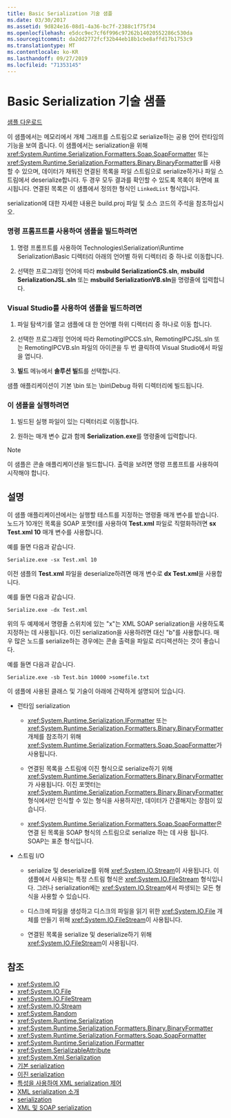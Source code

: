 ```yaml
---
title: Basic Serialization 기술 샘플
ms.date: 03/30/2017
ms.assetid: 9d824e16-08d1-4a36-bc7f-2388c1f75f34
ms.openlocfilehash: e5dcc9ec7cf6f996c97262b14020552286c530da
ms.sourcegitcommit: da2dd2772fcf32b44eb18b1cbe8affd17b1753c9
ms.translationtype: MT
ms.contentlocale: ko-KR
ms.lasthandoff: 09/27/2019
ms.locfileid: "71353145"
---
```

# <a name="basic-serialization-technology-sample"></a>Basic Serialization 기술 샘플

[샘플 다운로드](https://download.microsoft.com/download/4/7/B/47B2164C-E780-4B10-8DE4-2CB5B886E0A6/Technologies/Serialization/Runtime%20Serialization/Basic.zip.exe)

이 샘플에서는 메모리에서 개체 그래프를 스트림으로 serialize하는 공용 언어 런타임의 기능을 보여 줍니다. 이 샘플에서는 serialization을 위해 <xref:System.Runtime.Serialization.Formatters.Soap.SoapFormatter> 또는 <xref:System.Runtime.Serialization.Formatters.Binary.BinaryFormatter>를 사용할 수 있으며, 데이터가 채워진 연결된 목록을 파일 스트림으로 serialize하거나 파일 스트림에서 deserialize합니다. 두 경우 모두 결과를 확인할 수 있도록 목록이 화면에 표시됩니다. 연결된 목록은 이 샘플에서 정의한 형식인 `LinkedList` 형식입니다.

serialization에 대한 자세한 내용은 build.proj 파일 및 소스 코드의 주석을 참조하십시오.

### <a name="to-build-the-sample-using-the-command-prompt"></a>명령 프롬프트를 사용하여 샘플을 빌드하려면

1. 명령 프롬프트를 사용하여 Technologies\Serialization\Runtime Serialization\Basic 디렉터리 아래의 언어별 하위 디렉터리 중 하나로 이동합니다.

2. 선택한 프로그래밍 언어에 따라 **msbuild SerializationCS.sln**, **msbuild SerializationJSL.sln** 또는 **msbuild SerializationVB.sln**을 명령줄에 입력합니다.

### <a name="to-build-the-sample-using-visual-studio"></a>Visual Studio를 사용하여 샘플을 빌드하려면

1. 파일 탐색기를 열고 샘플에 대 한 언어별 하위 디렉터리 중 하나로 이동 합니다.

2. 선택한 프로그래밍 언어에 따라 RemotingIPCCS.sln, RemotingIPCJSL.sln 또는 RemotingIPCVB.sln 파일의 아이콘을 두 번 클릭하여 Visual Studio에서 파일을 엽니다.

3. **빌드** 메뉴에서 **솔루션 빌드**를 선택합니다.

 샘플 애플리케이션이 기본 \bin 또는 \bin\Debug 하위 디렉터리에 빌드됩니다.

### <a name="to-run-the-sample"></a>이 샘플을 실행하려면

1. 빌드된 실행 파일이 있는 디렉터리로 이동합니다.

2. 원하는 매개 변수 값과 함께 **Serialization.exe**를 명령줄에 입력합니다.

  > [!NOTE]
  > 이 샘플은 콘솔 애플리케이션을 빌드합니다. 출력을 보려면 명령 프롬프트를 사용하여 시작해야 합니다.

## <a name="remarks"></a>설명

이 샘플 애플리케이션에서는 실행할 테스트를 지정하는 명령줄 매개 변수를 받습니다. 노드가 10개인 목록을 SOAP 포맷터를 사용하여 **Test.xml** 파일로 직렬화하려면 **sx Test.xml 10** 매개 변수를 사용합니다.

예를 들면 다음과 같습니다.

```console
Serialize.exe -sx Test.xml 10
```

이전 샘플의 **Test.xml** 파일을 deserialize하려면 매개 변수로 **dx Test.xml**을 사용합니다.

예를 들면 다음과 같습니다.

```console
Serialize.exe -dx Test.xml
```

위의 두 예제에서 명령줄 스위치에 있는 "x"는 XML SOAP serialization을 사용하도록 지정하는 데 사용됩니다. 이진 serialization을 사용하려면 대신 "b"를 사용합니다. 매우 많은 노드를 serialize하는 경우에는 콘솔 출력을 파일로 리디렉션하는 것이 좋습니다.

예를 들면 다음과 같습니다.

```console
Serialize.exe -sb Test.bin 10000 >somefile.txt
```

이 샘플에 사용된 클래스 및 기술이 아래에 간략하게 설명되어 있습니다.

- 런타임 serialization

  - <xref:System.Runtime.Serialization.IFormatter> 또는 <xref:System.Runtime.Serialization.Formatters.Binary.BinaryFormatter> 개체를 참조하기 위해 <xref:System.Runtime.Serialization.Formatters.Soap.SoapFormatter>가 사용됩니다.

  - 연결된 목록을 스트림에 이진 형식으로 serialize하기 위해 <xref:System.Runtime.Serialization.Formatters.Binary.BinaryFormatter>가 사용됩니다. 이진 포맷터는 <xref:System.Runtime.Serialization.Formatters.Binary.BinaryFormatter> 형식에서만 인식할 수 있는 형식을 사용하지만, 데이터가 간결해지는 장점이 있습니다.

  - <xref:System.Runtime.Serialization.Formatters.Soap.SoapFormatter>은 연결 된 목록을 SOAP 형식의 스트림으로 serialize 하는 데 사용 됩니다. SOAP는 표준 형식입니다.

- 스트림 I/O

  - serialize 및 deserialize를 위해 <xref:System.IO.Stream>이 사용됩니다. 이 샘플에서 사용되는 특정 스트림 형식은 <xref:System.IO.FileStream> 형식입니다. 그러나 serialization에는 <xref:System.IO.Stream>에서 파생되는 모든 형식을 사용할 수 있습니다.

  - 디스크에 파일을 생성하고 디스크의 파일을 읽기 위한 <xref:System.IO.File> 개체를 만들기 위해 <xref:System.IO.FileStream>이 사용됩니다.

  - 연결된 목록을 serialize 및 deserialize하기 위해 <xref:System.IO.FileStream>이 사용됩니다.

## <a name="see-also"></a>참조

- <xref:System.IO>
- <xref:System.IO.File>
- <xref:System.IO.FileStream>
- <xref:System.IO.Stream>
- <xref:System.Random>
- <xref:System.Runtime.Serialization>
- <xref:System.Runtime.Serialization.Formatters.Binary.BinaryFormatter>
- <xref:System.Runtime.Serialization.Formatters.Soap.SoapFormatter>
- <xref:System.Runtime.Serialization.IFormatter>
- <xref:System.SerializableAttribute>
- <xref:System.Xml.Serialization>
- [기본 serialization](../../../docs/standard/serialization/basic-serialization.md)
- [이진 serialization](../../../docs/standard/serialization/binary-serialization.md)
- [특성을 사용하여 XML serialization 제어](../../../docs/standard/serialization/controlling-xml-serialization-using-attributes.md)
- [XML serialization 소개](../../../docs/standard/serialization/introducing-xml-serialization.md)
- [serialization](../../../docs/standard/serialization/index.md)
- [XML 및 SOAP serialization](../../../docs/standard/serialization/xml-and-soap-serialization.md)

